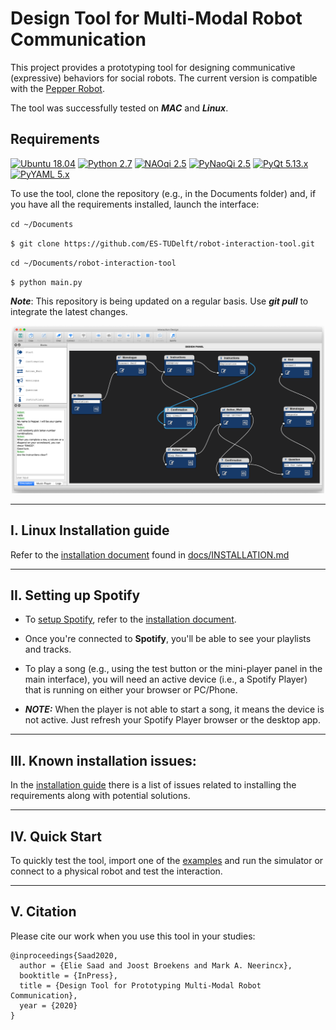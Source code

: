 # Design Tool for Multi-Modal Robot Communication

This project provides a prototyping tool for designing communicative (expressive) behaviors for social robots. The current version is compatible with the [Pepper Robot](https://www.ald.softbankrobotics.com/en/robots/pepper).

The tool was successfully tested on ***MAC*** and ***Linux***.

## Requirements
[![Ubuntu 18.04](https://img.shields.io/badge/Ubuntu-18.04%20LTS-orange)](https://www.ubuntu.com/download/desktop)
[![Python 2.7](https://img.shields.io/badge/Python-2.7.14-yellow.svg)](https://www.python.org/downloads/)
[![NAOqi 2.5](https://img.shields.io/badge/NAOqi-2.5-blue.svg)](http://doc.aldebaran.com/2-5/dev/python/install_guide.html)
[![PyNaoQi 2.5](https://img.shields.io/badge/PyNaoqi-2.5.5.5-green.svg)](http://doc.aldebaran.com/2-5/dev/community_software.html#retrieving-software)
[![PyQt 5.13.x](https://img.shields.io/badge/PyQt-5.x.x-brightgreen.svg)](https://pypi.org/project/PyQt5/5.9.2/)
[![PyYAML 5.x](https://img.shields.io/badge/PyYAML-5.x-blue)](https://github.com/yaml/pyyaml)

To use the tool, clone the repository (e.g., in the Documents folder) and, if you have all the requirements installed, launch the interface:

`cd ~/Documents`

`$ git clone https://github.com/ES-TUDelft/robot-interaction-tool.git`

`cd ~/Documents/robot-interaction-tool`

`$ python main.py`

***Note***: This repository is being updated on a regular basis. Use ***git pull*** to integrate the latest changes.

<div align="center">
  <img src="interaction_manager/ui/ui_view.png" width="500px" />
</div>

---

## I. Linux Installation guide

Refer to the [installation document](https://github.com/ES-TUDelft/robot-interaction-tool/blob/master/docs/INSTALLATION.md) found in [docs/INSTALLATION.md](https://github.com/ES-TUDelft/robot-interaction-tool/blob/master/docs/INSTALLATION.md)

---

## II. Setting up Spotify

* To [setup Spotify](https://github.com/ES-TUDelft/robot-interaction-tool/blob/master/docs/INSTALLATION.md#ii-setting-up-spotify), refer to the [installation document](https://github.com/ES-TUDelft/robot-interaction-tool/blob/master/docs/INSTALLATION.md).

* Once you're connected to **Spotify**, you'll be able to see your playlists and tracks.

* To play a song (e.g., using the test button or the mini-player panel in the main interface), you will need an active device (i.e., a Spotify Player) that is running on either your browser or PC/Phone.

* ***NOTE:*** When the player is not able to start a song, it means the device is not active. Just refresh your Spotify Player browser or the desktop app. 

---

## III. Known installation issues: 

In the [installation guide](https://github.com/ES-TUDelft/robot-interaction-tool/blob/master/docs/INSTALLATION.md) there is a list of issues related to installing the requirements along with potential solutions.

---

## IV. Quick Start

To quickly test the tool, import one of the [examples](https://github.com/ES-TUDelft/robot-interaction-tool/tree/master/examples) and run the simulator or connect to a physical robot and test the interaction.

---

## V. Citation
Please cite our work when you use this tool in your studies:

    @inproceedings{Saad2020,
      author = {Elie Saad and Joost Broekens and Mark A. Neerincx},
      booktitle = {InPress},
      title = {Design Tool for Prototyping Multi-Modal Robot Communication},
      year = {2020}
    }
